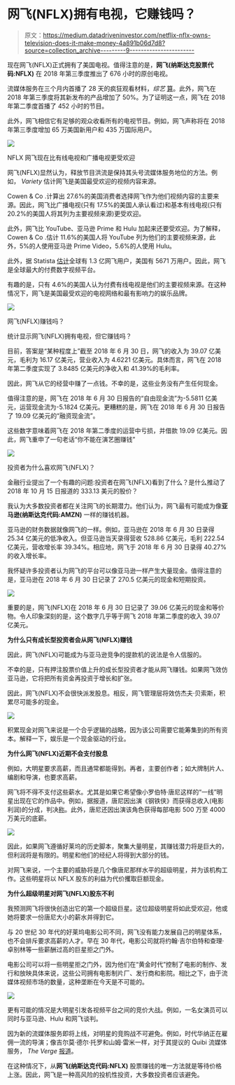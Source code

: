# 网飞(NFLX)拥有电视，它赚钱吗？

> 原文：<https://medium.datadriveninvestor.com/netflix-nflx-owns-television-does-it-make-money-4a891b06d7d8?source=collection_archive---------9----------------------->

现在网飞(NFLX)正式拥有了美国电视。值得注意的是，**网飞(纳斯达克股票代码:NFLX)** 在 2018 年第三季度推出了 676 小时的原创电视。

流媒体服务在三个月内首播了 28 天的疯狂观看材料，*综艺* [算](https://variety.com/2018/digital/news/netflix-original-content-record-676-hours-q3-2018-1202975383/)。此外，网飞在 2018 年第三季度将其新发布的产品增加了 50%。为了证明这一点，网飞在 2018 年第二季度首播了 452 小时的节目。

此外，网飞相信它有足够的观众收看所有的电视节目。例如，网飞声称将在 2018 年第三季度增加 65 万美国新用户和 435 万国际用户。

![](img/ee4caef56d2eecf265734b874373563e.png)

NFLX 网飞现在比有线电视和广播电视更受欢迎

网飞(NFLX)显然认为，释放节目洪流是保持其头号流媒体服务地位的方法。例如， *Variety* 估计网飞是美国最受欢迎的视频内容来源。

Cowen & Co .计算出 27.6%的美国消费者选择网飞作为他们视频内容的主要来源。因此，网飞比广播电视(只有 17.5%的美国人承认看过)和基本有线电视(只有 20.2%的美国人将其列为主要视频来源)更受欢迎。

此外，网飞比 YouTube、亚马逊 Prime 和 Hulu 加起来还要受欢迎。为了解释，Cowen & Co .估计 11.6%的美国人将 YouTube 列为他们的主要视频来源，此外，5%的人使用亚马逊 Prime Video，5.6%的人使用 Hulu。

此外，据 Statista [估计](https://www.statista.com/statistics/250934/quarterly-number-of-netflix-streaming-subscribers-worldwide/)全球有 1.3 亿网飞用户，美国有 5671 万用户。因此，网飞是全球最大的付费数字视频平台。

有趣的是，只有 4.6%的美国人认为付费有线电视是他们的主要视频来源。在这种情况下，网飞是美国最受欢迎的电视网络和最有影响力的娱乐品牌。

![](img/bbd318bc87fbe85a0a15fac7202c8501.png)

网飞(NFLX)赚钱吗？

统计显示网飞(NFLX)拥有电视，但它赚钱吗？

目前，答案是“某种程度上”截至 2018 年 6 月 30 日，网飞的收入为 39.07 亿美元，毛利为 16.17 亿美元，营业收入为 4.6221 亿美元。具体而言，网飞在 2018 年第二季度实现了 3.8485 亿美元的净收入和 41.39%的毛利率。

因此，网飞从它的经营中赚了一点钱。不幸的是，这些业务没有产生任何现金。

值得注意的是，网飞在 2018 年 6 月 30 日报告的“自由现金流”为-5.5811 亿美元，运营现金流为-5.1824 亿美元。更糟糕的是，网飞在 2018 年 6 月 30 日报告了 19.09 亿美元的“融资现金流”。

这些数字意味着网飞在 2018 年第二季度的运营中亏损，并借款 19.09 亿美元。因此，网飞重申了一句老话“你不能在演艺圈赚钱”

![](img/187e0268983153336879065dbd20fa61.png)

投资者为什么喜欢网飞(NFLX)？

金融行业提出了一个有趣的问题:投资者在网飞(NFLX)看到了什么？是什么推动了 2018 年 10 月 15 日报道的 333.13 美元的股价？

我认为大多数投资者都在关注网飞的长期潜力。他们认为，网飞最有可能成为像**亚马逊(纳斯达克代码:AMZN)** 一样的赚钱机器。

亚马逊的财务数据就像网飞的一样。例如，亚马逊在 2018 年 6 月 30 日录得 25.34 亿美元的低净收入。但亚马逊当天录得营收 528.86 亿美元，毛利 222.54 亿美元，营收增长率 39.34%。相应地，网飞于 2018 年 6 月 30 日录得 40.27%的收入增长率。

我怀疑许多投资者认为网飞的平台可以像亚马逊一样产生大量现金。值得注意的是，亚马逊在 2018 年 6 月 30 日记录了 270.5 亿美元的现金和短期投资。

![](img/26dacd12efe4816e7221f7a0dc993406.png)

重要的是，网飞(NFLX)在 2018 年 6 月 30 日记录了 39.06 亿美元的现金和等价物。令人印象深刻的是，这个数字几乎等于网飞 2018 年第二季度的收入 39.07 亿美元。

**为什么只有成长型投资者会从网飞(NFLX)赚钱**

因此，网飞(NFLX)可能成为与亚马逊竞争的提款机的说法是令人信服的。

不幸的是，只有押注股票价值上升的成长型投资者才能从网飞赚钱。如果网飞效仿亚马逊，它将把所有资金再投资于增长和扩张。

因此，网飞(NFLX)不会很快派发股息。相反，网飞管理层将效仿杰夫·贝索斯，积累尽可能多的现金。

![](img/2b33cb2a28d850e25f403e5e420b98c0.png)

积累现金对网飞来说是一个合乎逻辑的战略，因为该公司需要它能筹集到的所有资本。解释一下，娱乐是一个现金驱动的行业。

**为什么网飞(NFLX)近期不会支付股息**

例如，大明星要求高薪，而且通常都能得到。再者，主要创作者；如大牌制片人、编剧和导演，也要求高薪。

网飞将不得不支付这些薪水。尤其是如果它希望像小罗伯特·唐尼这样的“一线”明星出现在它的作品中。例如，据报道，唐尼因出演《钢铁侠》而获得总收入(电影利润)的分成，判决[称](https://www.verdict.co.uk/how-much-has-robert-downey-jr-made-from-marvel/)。此外，唐尼还因出演该角色获得每部电影 500 万至 4000 万美元的底薪。

![](img/8b69fc4d75a6358eeba8db28b76440c5.png)

因此，如果网飞遵循好莱坞的历史脚本，聚集大量明星，其赚钱潜力将是巨大的，但利润将是有限的。明星和他们的经纪人将得到大部分的钱。

对网飞来说，一个主要的威胁将是几个像唐尼那样水平的超级明星，并为该机构工作。这些明星将以 NFLX 股东的利益为代价攫取巨额现金。

**为什么超级明星对网飞(NFLX)股东不利**

我预测网飞将很快创造出它的第一个超级巨星。这位超级明星将如此受欢迎，他或她将要求一份唐尼大小的薪水并得到它。

与 20 世纪 30 年代的好莱坞电影公司不同，网飞没有能力发展自己的明星体系，也不会排斥要求高薪的人才。早在 30 年代，电影公司就将约翰·吉尔伯特和查理·卓别林等一些薪酬过高的巨星拒之门外。

电影公司可以将一些明星拒之门外，因为他们在“黄金时代”控制了电影的制作、发行和放映具体来说，这些公司拥有电影制片厂、发行商和影院。相比之下，由于流媒体视频市场的数量，这种垄断在今天是不可能的。

![](img/dc09de6fe6ce4c42bc79e8a0ffcd54e9.png)

更有可能的情况是大明星引发各视频平台之间的竞价大战。例如，一名女演员可以同时与亚马逊、Hulu 和网飞谈判。

因为新的流媒体服务即将上线，对明星的竞购战不可避免。例如，时代华纳正在雇佣一流的导演；像吉尔莫·德尔·托罗和山姆·雷米一样，对于其提议的 Quibi 流媒体服务， *The Verge* [报道](https://www.theverge.com/2018/10/11/17963828/quibi-guillermo-del-toro-sam-raimi-mobile-streaming-service)。

在这种情况下，从**网飞(纳斯达克代码:NFLX)** 股票赚钱的唯一方法就是等待价格上涨。因此，网飞是一种高风险的投机性投资，大多数投资者应该避免。